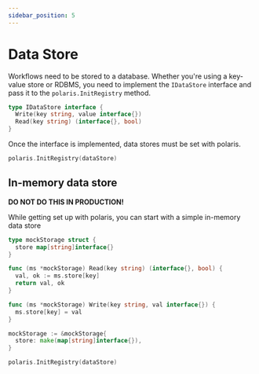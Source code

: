 ```yaml
---
sidebar_position: 5
---
```

# Data Store

Workflows need to be stored to a database. Whether you're using a key-value store or RDBMS, you need to implement the `IDataStore` interface and pass it to the `polaris.InitRegistry` method.

```go
type IDataStore interface {
  Write(key string, value interface{})
  Read(key string) (interface{}, bool)
}
```

Once the interface is implemented, data stores must be set with polaris.
```go
polaris.InitRegistry(dataStore)
```

## In-memory data store
**DO NOT DO THIS IN PRODUCTION!**

While getting set up with polaris, you can start with a simple in-memory data store
```go
type mockStorage struct {
  store map[string]interface{}
}

func (ms *mockStorage) Read(key string) (interface{}, bool) {
  val, ok := ms.store[key]
  return val, ok
}

func (ms *mockStorage) Write(key string, val interface{}) {
  ms.store[key] = val
}

mockStorage := &mockStorage{
  store: make(map[string]interface{}),
}

polaris.InitRegistry(dataStore)
```